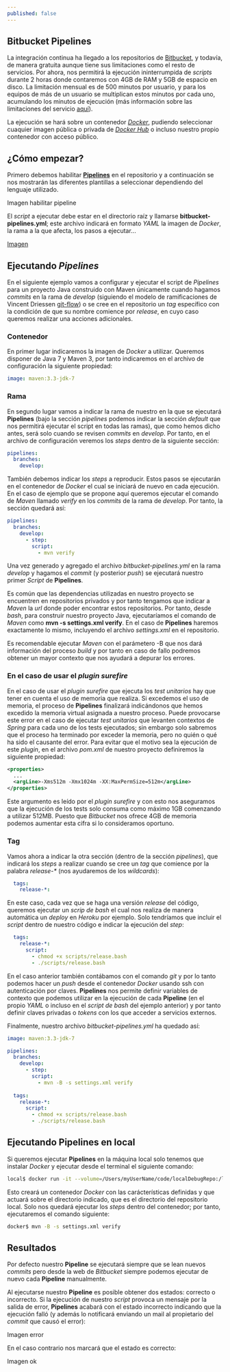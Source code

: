 ```yaml
---
published: false
---
```

## Bitbucket Pipelines

La integración continua ha llegado a los repositorios de [Bitbucket](https://bitbucket.org), y todavía, de manera gratuita aunque tiene sus limitaciones como el resto de servicios. Por ahora, nos permitirá la ejecución ininterrumpida de _scripts_ durante 2 horas donde contaremos con 4GB de RAM y 5GB de espacio en disco. La limitación mensual es de 500 minutos por usuario, y para los equipos de más de un usuario se multiplican estos minutos por cada uno, acumulando los minutos de ejecución (más información sobre las limitaciones del servicio [aquí](https://confluence.atlassian.com/bitbucket/limitations-of-bitbucket-pipelines-827106051.html)).

La ejecución se hará sobre un contenedor [_Docker_](https://www.docker.com), pudiendo seleccionar cuaquier imagen pública o privada de [_Docker Hub_](https://hub.docker.com) o incluso nuestro propio contenedor con acceso público.

## ¿Cómo empezar?

Primero debemos habilitar [**Pipelines**](https://confluence.atlassian.com/bitbucket/bitbucket-pipelines-792496469.html) en el repositorio y a continuación se nos mostrarán las diferentes plantillas a seleccionar dependiendo del lenguaje utilizado. 

Imagen habilitar pipeline

El _script_ a ejecutar debe estar en el directorio raíz y llamarse **bitbucket-pipelines.yml**; este archivo indicará en formato _YAML_ la imagen de _Docker_, la rama a la que afecta, los pasos a ejecutar...

[Imagen](https://confluence.atlassian.com/bitbucket/files/792298910/859457211/6/1490664866213/pipelines_yml_structure2.png)

## Ejecutando _Pipelines_

En el siguiente ejemplo vamos a configurar y ejecutar el script de _Pipelines_ para un proyecto Java construido con Maven únicamente cuando hagamos _commits_ en la rama de _develop_ (siguiendo el modelo de ramificaciones de Vincent Driessen [git-flow](https://danielkummer.github.io/git-flow-cheatsheet/index.es_ES.html)) o se cree en el repositorio un _tag_ específico con la condición de que su nombre comience por _release_, en cuyo caso queremos realizar una acciones adicionales.

### Contenedor

En primer lugar indicaremos la imagen de _Docker_ a utilizar. Queremos disponer de Java 7 y Maven 3, por tanto indicaremos en el archivo de configuración la siguiente propiedad:

```yml
image: maven:3.3-jdk-7
```

### Rama

En segundo lugar vamos a indicar la rama de nuestro en la que se ejecutará **Pipelines** (bajo la sección _pipelines_ podemos indicar la sección _default_ que nos permitirá ejecutar el script en todas las ramas), que como hemos dicho antes, será solo cuando se revisen _commits_ en _develop_. Por tanto, en el archivo de configuración veremos los _steps_ dentro de la siguiente sección:

```yml
pipelines:
  branches:
    develop:
```
    
También debemos indicar los _steps_ a reproducir. Estos pasos se ejecutarán en el contenedor de _Docker_ el cual se iniciará de nuevo en cada ejecución. En el caso de ejemplo que se propone aquí queremos ejecutar el comando de _Maven_ llamado _verify_ en los _commits_ de la rama de _develop_. Por tanto, la sección quedará así:

```yml
pipelines:
  branches:
    develop:
	  - step:
        script:
          - mvn verify
```
          
Una vez generado y agregado el archivo _bitbucket-pipelines.yml_ en la rama _develop_ y hagamos el _commit_ (y posterior _push_) se ejecutará nuestro primer _Script_ de **Pipelines**. 

Es común que las dependencias utilizadas en nuestro proyecto se encuentren en repositorios privados y por tanto tengamos que indicar a _Maven_ la _url_ donde poder encontrar estos repositorios. Por tanto, desde _bash_, para construir nuestro proyecto Java, ejecutaríamos el comando de _Maven_ como **mvn -s settings.xml verify**. En el caso de **Pipelines** haremos exactamente lo mismo, incluyendo el archivo _settings.xml_ en el repositorio.

Es recomendable ejecutar _Maven_ con el parámetero -B que nos dará información del proceso _build_ y por tanto en caso de fallo podremos obtener un mayor contexto que nos ayudará a depurar los errores.

### En el caso de usar el _plugin surefire_

En el caso de usar el _plugin surefire_ que ejecuta los _test unitarios_ hay que tener en cuenta el uso de memoria que realiza. Si excedemos el uso de memoria, el proceso de **Pipelines** finalizará indicándonos que hemos excedido la memoria virtual asignada a nuestro proceso. Puede provocarse este error en el caso de ejecutar _test unitarios_ que levanten contextos de _Spring_ para cada uno de los tests ejecutados; sin embargo solo sabremos que el proceso ha terminado por exceder la memoria, pero no quién o qué ha sido el causante del error. Para evitar que el motivo sea la ejecución de este _plugin_, en el archivo _pom.xml_ de nuestro proyecto definiremos la siguiente propiedad:

```xml
<properties>
  ...
  <argLine>-Xms512m -Xmx1024m -XX:MaxPermSize=512m</argLine>
</properties>
```

Este argumento es leído por el _plugin surefire_ y con esto nos aseguramos que la ejecución de los tests solo consuma como máximo 1GB comenzando a utilizar 512MB. Puesto que _Bitbucket_ nos ofrece 4GB de memoria podemos aumentar esta cifra si lo consideramos oportuno.

### Tag

Vamos ahora a indicar la otra sección (dentro de la sección _pipelines_), que indicará los _steps_ a realizar cuando se cree un _tag_ que comience por la palabra _release-*_ (nos ayudaremos de los _wildcards_):

```yml
  tags:
    release-*:
```
    
En este caso, cada vez que se haga una versión _release_ del código, queremos ejecutar un _scrip de bash_ el cual nos realiza de manera automática un _deploy_ en _Heroku_ por ejemplo. Solo tendríamos que incluir el _script_ dentro de nuestro código e indicar la ejecución del _step_:

```yml
  tags:
    release-*:
      script:
        - chmod +x scripts/release.bash
        - ./scripts/release.bash
```

En el caso anterior también contábamos con el comando _git_ y por lo tanto podemos hacer un _push_ desde el contenedor _Docker_ usando ssh con autenticación por claves. **Pipelines** nos permite definir variables de contexto que podemos utilizar en la ejecución de cada **Pipeline** (en el propio _YAML_ o incluso en el _script de bash_ del ejemplo anterior) y por tanto definir claves privadas o _tokens_ con los que acceder a servicios externos.

Finalmente, nuestro archivo _bitbucket-pipelines.yml_ ha quedado así:

```yml
image: maven:3.3-jdk-7

pipelines:
  branches:
    develop:
	  - step:
        script:
          - mvn -B -s settings.xml verify
          
  tags:
    release-*:
      script:
        - chmod +x scripts/release.bash
        - ./scripts/release.bash
```

## Ejecutando Pipelines en local

Si queremos ejecutar **Pipelines** en la máquina local solo tenemos que instalar _Docker_ y ejecutar desde el terminal el siguiente comando:

```bash
local$ docker run -it --volume=/Users/myUserName/code/localDebugRepo:/localDebugRepo --workdir="/localDebugRepo" --memory=4g --memory-swap=4g --entrypoint=/bin/bash maven:3.3-jdk-7
```

Esto creará un contenedor _Docker_ con las carácterísticas definidas y que actuará sobre el directorio indicado, que es el directorio del repositorio local. Solo nos quedará ejecutar los _steps_ dentro del contenedor; por tanto, ejecutaremos el comando siguiente:

```bash
docker$ mvn -B -s settings.xml verify
```

## Resultados

Por defecto nuestro **Pipeline** se ejecutará siempre que se lean nuevos _commits_ pero desde la web de _Bitbucket_ siempre podemos ejecutar de nuevo cada **Pipeline** manualmente.

Al ejecutarse nuestro **Pipeline** es posible obtener dos estados: correcto o incorrecto. Si la ejecución de nuestro _script_ provoca un mensaje por la salida de error, **Pipelines** acabará con el estado incorrecto indicando que la ejecución falló (y además lo notificará enviando un mail al propietario del _commit_ que causó el error):

Imagen error

En el caso contrario nos marcará que el estado es correcto:

Imagen ok

